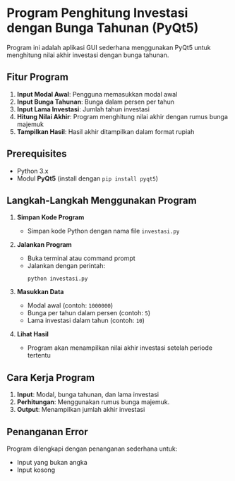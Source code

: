 # Program Penghitung Investasi dengan Bunga Tahunan (PyQt5)

Program ini adalah aplikasi GUI sederhana menggunakan PyQt5 untuk menghitung nilai akhir investasi dengan bunga tahunan.

## Fitur Program

1. **Input Modal Awal**: Pengguna memasukkan modal awal
2. **Input Bunga Tahunan**: Bunga dalam persen per tahun
3. **Input Lama Investasi**: Jumlah tahun investasi
4. **Hitung Nilai Akhir**: Program menghitung nilai akhir dengan rumus bunga majemuk
5. **Tampilkan Hasil**: Hasil akhir ditampilkan dalam format rupiah

## Prerequisites

- Python 3.x  
- Modul **PyQt5** (install dengan `pip install pyqt5`)

## Langkah-Langkah Menggunakan Program

1. **Simpan Kode Program**  
   - Simpan kode Python dengan nama file `investasi.py`

2. **Jalankan Program**  
   - Buka terminal atau command prompt  
   - Jalankan dengan perintah:  
     ```
     python investasi.py
     ```

3. **Masukkan Data**  
   - Modal awal (contoh: `1000000`)  
   - Bunga per tahun dalam persen (contoh: `5`)  
   - Lama investasi dalam tahun (contoh: `10`)  

4. **Lihat Hasil**  
   - Program akan menampilkan nilai akhir investasi setelah periode tertentu  

## Cara Kerja Program

1. **Input**: Modal, bunga tahunan, dan lama investasi  
2. **Perhitungan**: Menggunakan rumus bunga majemuk. 
3. **Output**: Menampilkan jumlah akhir investasi  

## Penanganan Error

Program dilengkapi dengan penanganan sederhana untuk:  
- Input yang bukan angka  
- Input kosong  
